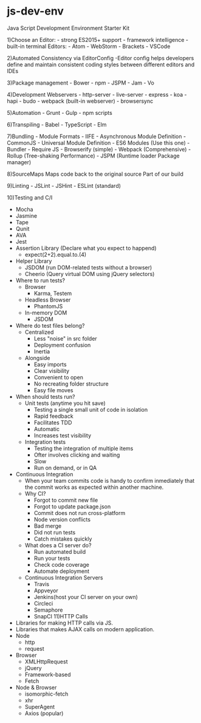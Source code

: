 # js-dev-env
Java Script Development Environment Starter Kit

1)Choose an Editor:
	- strong ES2015+ support
	- framework intelligence
	- built-in terminal
	Editors:
		- Atom
		- WebStorm
		- Brackets
		- VSCode

2)Automated Consistency via EditorConfig
	-Editor config helps developers define and maintain consistent coding styles between different editors and IDEs

3)Package management
	- Bower
	- npm
	- JSPM
	- Jam
	- Vo

4)Development Webservers
	- http-server
	- live-server
	- express
	- koa
	- hapi
	- budo
	- webpack (built-in webserver)
	- browsersync

5)Automation
	- Grunt
	- Gulp
	- npm scripts

6)Transpiling
	- Babel
	- TypeScript
	- Elm

7)Bundling
	- Module Formats
		- IIFE
		- Asynchronous Module Definition
		- CommonJS
		- Universal Module Definition
		- ES6 Modules (Use this one)
	- Bundler
		- Require JS
		- Browserify (simple)
		- Webpack (Comprehensive)
		- Rollup (Tree-shaking Performance)
		- JSPM (Runtime loader Package manager)

8)SourceMaps
Maps code back to the original source
Part of our build

9)Linting
	- JSLint
	- JSHint
	- ESLint (standard)

10)Testing and C/I
  - Mocha
  - Jasmine
  - Tape
  - Qunit
  - AVA
  - Jest
  - Assertion Library (Declare what you expect to happend)
    - expect(2+2).equal.to.(4)
  - Helper Library
    - JSDOM (run DOM-related tests without a browser)
    - Cheerio (Query virtual DOM using jQuery selectors)
  - Where to run tests?
    - Browser
      - Karma, Testem
    - Headless Browser
      - PhantomJS
    - In-memory DOM
      - JSDOM
  - Where do test files belong?
    - Centralized
      - Less "noise" in src folder
      - Deployment confusion
      - Inertia
    - Alongside
      - Easy imports
      - Clear visibility
      - Convenient to open
      - No recreating folder structure
      - Easy file moves
  - When should tests run?
    - Unit tests (anytime you hit save)
      - Testing a single small unit of code in isolation
      - Rapid feedback
      - Facilitates TDD
      - Automatic 
      - Increases test visibility
    - Integration tests 
      - Testing the integration of multiple items
      - Ofter involves clicking and waiting
      - Slow
      - Run on demand, or in QA
  - Continuous Integration
    - When your team commits code is handy to confirm inmediately that the commit works as expected within another machine.
    - Why CI?
      - Forgot to commit new file
      - Forgot to update package.json
      - Commit does not run cross-platform
      - Node version conflicts
      - Bad merge
      - Did not run tests
      - Catch mistakes quickly
    - What does a CI server do?
      - Run automated build
      - Run your tests
      - Check code coverage
      - Automate deployment
    - Continuous Integration Servers
      - Travis
      - Appveyor
      - Jenkins(host your CI server on your own)
      - Circleci
      - Semaphore
      - SnapCI
11)HTTP Calls
  - Libraries for making HTTP calls via JS.
  - Libraries that makes AJAX calls on modern application.
  - Node
    - http
    - request
  - Browser
    - XMLHttpRequest
    - jQuery
    - Framework-based
    - Fetch
  - Node & Browser
    - isomorphic-fetch
    - xhr
    - SuperAgent
    - Axios (popular)
